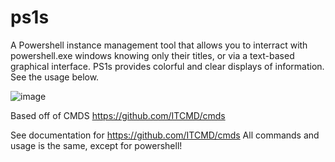 # ps1s
A Powershell instance management tool that allows you to interract with powershell.exe windows knowing only their titles, or via a text-based graphical interface. PS1s provides colorful and clear displays of information. See the usage below.

![image](https://user-images.githubusercontent.com/32961763/152457682-a0cebf2b-f292-48dc-9fbe-762744cf3c3a.png)


Based off of CMDS https://github.com/ITCMD/cmds

See documentation for https://github.com/ITCMD/cmds
All commands and usage is the same, except for powershell!

